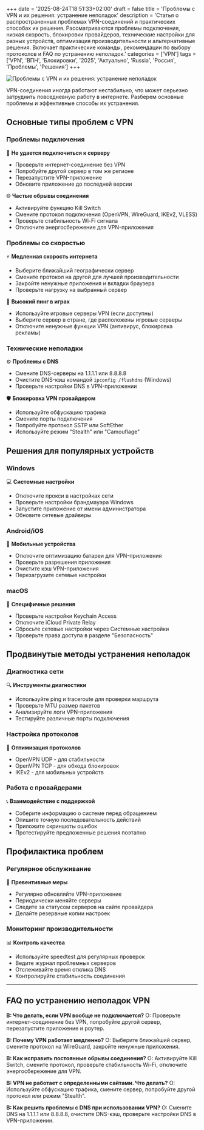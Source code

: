 +++
date = '2025-08-24T18:51:33+02:00'
draft = false
title = 'Проблемы с VPN и их решения: устранение неполадок'
description = 'Статья о распространенных проблемах VPN-соединений и практических способах их решения. Рассматриваются проблемы подключения, низкая скорость, блокировки провайдеров, технические настройки для разных устройств, оптимизация производительности и альтернативные решения. Включает практические команды, рекомендации по выбору протоколов и FAQ по устранению неполадок.'
categories = ['VPN']
tags = ['VPN', 'ВПН', 'Блокировки', '2025', 'Актуально', 'Russia', 'Россия', 'Проблемы', 'Решения']
+++

![Проблемы с VPN и их решения: устранение неполадок](https://imagestoring.fra1.cdn.digitaloceanspaces.com/3C7DC8B0-09BB-499E-86DF-00FC5EA2C780.png)

VPN-соединения иногда работают нестабильно, что может серьезно затруднить повседневную работу в интернете. Разберем основные проблемы и эффективные способы их устранения.

## Основные типы проблем с VPN

### Проблемы подключения
🔌 **Не удается подключиться к серверу**
- Проверьте интернет-соединение без VPN
- Попробуйте другой сервер в том же регионе
- Перезапустите VPN-приложение
- Обновите приложение до последней версии

🌐 **Частые обрывы соединения**
- Активируйте функцию Kill Switch
- Смените протокол подключения (OpenVPN, WireGuard, IKEv2, VLESS)
- Проверьте стабильность Wi-Fi сигнала
- Отключите энергосбережение для VPN-приложения

### Проблемы со скоростью
⚡ **Медленная скорость интернета**
- Выберите ближайший географически сервер
- Смените протокол на другой для лучшей производительности
- Закройте ненужные приложения и вкладки браузера
- Проверьте нагрузку на выбранный сервер

📱 **Высокий пинг в играх**
- Используйте игровые серверы VPN (если доступны)
- Выберите сервер в стране, где расположены игровые серверы
- Отключите ненужные функции VPN (антивирус, блокировка рекламы)

### Технические неполадки
⚙️ **Проблемы с DNS**
- Смените DNS-серверы на 1.1.1.1 или 8.8.8.8
- Очистите DNS-кэш командой `ipconfig /flushdns` (Windows)
- Проверьте настройки DNS в VPN-приложении

🛡️ **Блокировка VPN провайдером**
- Используйте обфускацию трафика
- Смените порты подключения
- Попробуйте протокол SSTP или SoftEther
- Используйте режим "Stealth" или "Camouflage"

## Решения для популярных устройств

### Windows
💻 **Системные настройки**
- Отключите прокси в настройках сети
- Проверьте настройки брандмауэра Windows
- Запустите приложение от имени администратора
- Обновите сетевые драйверы

### Android/iOS
📲 **Мобильные устройства**
- Отключите оптимизацию батареи для VPN-приложения
- Проверьте разрешения приложения
- Очистите кэш VPN-приложения
- Перезагрузите сетевые настройки

### macOS
🍎 **Специфичные решения**
- Проверьте настройки Keychain Access
- Отключите iCloud Private Relay
- Сбросьте сетевые настройки через Системные настройки
- Проверьте права доступа в разделе "Безопасность"

## Продвинутые методы устранения неполадок

### Диагностика сети
🔍 **Инструменты диагностики**
- Используйте ping и traceroute для проверки маршрута
- Проверьте MTU размер пакетов
- Анализируйте логи VPN-приложения
- Тестируйте различные порты подключения

### Настройка протоколов
🔧 **Оптимизация протоколов**
- OpenVPN UDP - для стабильности
- OpenVPN TCP - для обхода блокировок
- IKEv2 - для мобильных устройств

### Работа с провайдерами
📞 **Взаимодействие с поддержкой**
- Соберите информацию о системе перед обращением
- Опишите точную последовательность действий
- Приложите скриншоты ошибок
- Протестируйте предложенные решения поэтапно

## Профилактика проблем

### Регулярное обслуживание
🔄 **Превентивные меры**
- Регулярно обновляйте VPN-приложение
- Периодически меняйте серверы
- Следите за статусом серверов на сайте провайдера
- Делайте резервные копии настроек

### Мониторинг производительности
📊 **Контроль качества**
- Используйте speedtest для регулярных проверок
- Ведите журнал проблемных серверов
- Отслеживайте время отклика DNS
- Контролируйте стабильность соединения

---

## FAQ по устранению неполадок VPN

**В: Что делать, если VPN вообще не подключается?**
О: Проверьте интернет-соединение без VPN, попробуйте другой сервер, перезапустите приложение и роутер.

**В: Почему VPN работает медленно?**
О: Выберите ближайший сервер, смените протокол на WireGuard, закройте ненужные приложения.

**В: Как исправить постоянные обрывы соединения?**
О: Активируйте Kill Switch, смените протокол, проверьте стабильность Wi-Fi, отключите энергосбережение для VPN.

**В: VPN не работает с определенными сайтами. Что делать?**
О: Используйте обфускацию трафика, смените сервер, попробуйте другой протокол или режим "Stealth".

**В: Как решить проблемы с DNS при использовании VPN?**
О: Смените DNS на 1.1.1.1 или 8.8.8.8, очистите DNS-кэш, проверьте настройки DNS в VPN-приложении.